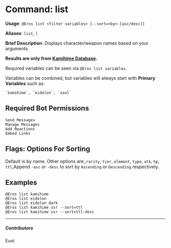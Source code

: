 # Command: list


**Usage**: `@Eros list <filter variables> [--sort=<by>-[asc/desc]]`

**Aliases**: `list`, `l`

**Brief Description**: Displays character/weapon names based on your arguments.



__Results are only from [**Kamihime Database**](http://kamihimedb.thegzm.space/).__

Required variables can be seen via `@Eros list variables`.

Variables can be combined, but variables will always start with __Primary Variables__ such as:

	`kamihime`, `eidolon`, `soul`

## Required Bot Permissions

```
Send Messages
Manage Messages
Add Reactions
Embed Links
```

## Flags: Options For Sorting


Default is by name. Other options are:,`rarity`, `tier`, `element`, `type`, `atk`, `hp`, `ttl`,Append `-asc` or `-desc` to sort by <type> `Ascending` or `Descending` respectively.

## Examples

```
@Eros list kamihime
@Eros list eidolon
@Eros list eidolon dark
@Eros list kamihime ssr --sort=ttl
@Eros list kamihime ssr --sort=ttl-desc
```


---

##### Contributors


Euni

